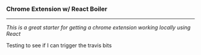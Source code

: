 ### Chrome Extension w/ React Boiler

---

_This is a great starter for getting a chrome extension working locally using React_

Testing to see if I can trigger the travis bits
